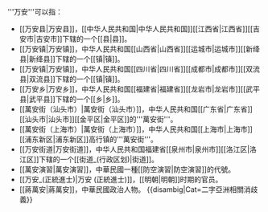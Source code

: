'''万安'''可以指：
* [[万安县|万安县]]，[[中华人民共和国|中华人民共和国]][[江西省|江西省]][[吉安市|吉安市]]下辖的一个[[县|县]]。
* [[万安镇|万安镇]]，中华人民共和国[[山西省|山西省]][[运城市|运城市]][[新绛县|新绛县]]下辖的一个[[镇|镇]]。
* [[万安镇|万安镇]]，中华人民共和国[[四川省|四川省]][[成都市|成都市]][[双流县|双流县]]下辖的一个[[镇|镇]]。
* [[万安乡|万安乡]]，中华人民共和国[[福建省|福建省]][[龙岩市|龙岩市]][[武平县|武平县]]下辖的一个[[乡|乡]]。
* [[萬安街（汕头市）|萬安街（汕头市）]]，中华人民共和国[[广东省|广东省]][[汕头市|汕头市]][[金平区|金平区]]的'''萬安街'''。
* [[萬安街（上海市）|萬安街（上海市）]]，中华人民共和国[[上海市|上海市]][[浦东新区|浦东新区]]高行镇的'''萬安街'''。
* [[万安街道|万安街道]]，中华人民共和国福建省[[泉州市|泉州市]][[洛江区|洛江区]]下辖的一个[[街道_(行政区划)|街道]]。
* [[萬安演習|萬安演習]]，中華民國一種[[防空演習|防空演習]]的代號。
* [[万安_(正統進士)|万安 (正統進士)]]，[[明朝|明朝]]时期的官员。
* [[蔣萬安|蔣萬安]]，中華民國政治人物。
{{disambig|Cat=二字亞洲相關消歧義}}